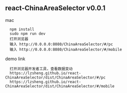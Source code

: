 ## react-ChinaAreaSelector v0.0.1

mac
```
  npm install
  sudo npm run dev
  打开浏览器
  输入 http://0.0.0.0:8080/ChinaAreaSelector/#/pc
  输入 http://0.0.0.0:8080/ChinaAreaSelector/#/mobile
```

demo link

```
  打开浏览器开发者工具，查看数据变动
  https://lzsheng.github.io/react-ChinaAreaSelector/dist/ChinaAreaSelector/#/pc
  https://lzsheng.github.io/react-ChinaAreaSelector/dist/ChinaAreaSelector/#/mobile
```
